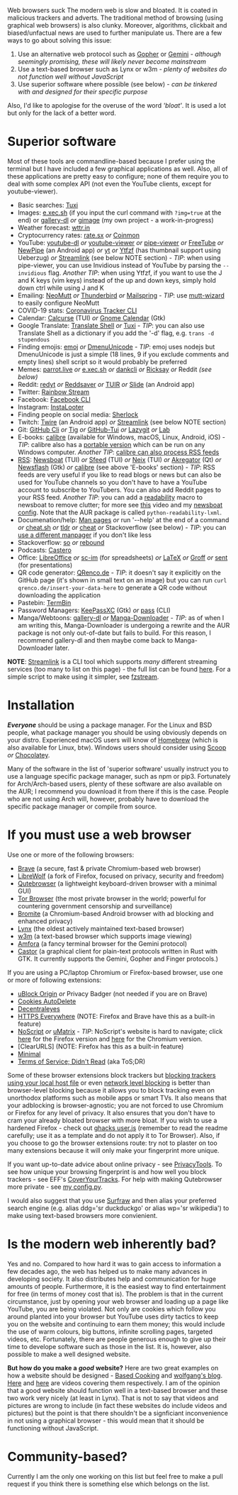 Web browsers suck
The modern web is slow and bloated. It is coated in malicious trackers and adverts. The traditional method of browsing (using graphical web browsers) is also clunky. Moreover, algorithms, clickbait and biased/unfactual news are used to further manipulate us. There are a few ways to go about solving this issue:
1. Use an alternative web protocol such as [Gopher](https://www.youtube.com/watch?v=-mzjYC5aWkk) or [Gemini](https://www.youtube.com/watch?v=K-en4nEV5Xc) - *although seemingly promising, these will likely never become mainstream*
2. Use a text-based browser such as Lynx or w3m - *plenty of websites do not function well without JavaScript*
3. Use superior software where possible (see below) - *can be tinkered with and designed for their specific purpose*

Also, I'd like to apologise for the overuse of the word *'bloat'*. It is used a lot but only for the lack of a better word.

# Superior software
Most of these tools are commandline-based because I prefer using the terminal but I have included a few graphical applications as well. Also, all of these applications are pretty easy to configure; none of them require you to deal with some complex API (not even the YouTube clients, except for youtube-viewer).

* Basic searches: [Tuxi](https://github.com/Bugswriter/tuxi)
* Images: [e.xec.sh](https://github.com/mattLLVW/e.xec.sh) (if you input the curl command with `?img=true` at the end) or [gallery-dl](https://github.com/mikf/gallery-dl) *or* [gimage](https://github.com/koalagang/gimage) (my own project - a work-in-progress)
* Weather forecast: [wttr.in](https://github.com/chubin/wttr.in)
* Cryptocurrency rates: [rate.sx](https://github.com/chubin/rate.sx) *or* [Coinmon](https://github.com/bichenkk/coinmon)
* YouTube: [youtube-dl](https://github.com/ytdl-org/youtube-dl) *or* [youtube-viewer](https://github.com/trizen/youtube-viewer) *or* [pipe-viewer](https://github.com/trizen/pipe-viewer) *or* [FreeTube](https://github.com/FreeTubeApp/FreeTube)  *or* [NewPipe](https://github.com/TeamNewPipe/NewPipe) (an Android app) *or* [yt](https://github.com/sayan01/scripts/blob/master/yt) *or* [Ytfzf](https://github.com/pystardust/ytfzf) (has thumbnail support using Ueberzug) *or* [Streamlink](https://github.com/streamlink/streamlink) (see below NOTE section) - *TIP*: when using pipe-viewer, you can use Invidious instead of YouTube by parsing the `--invidious` flag. *Another TIP*: when using Ytfzf, if you want to use the J and K keys (vim keys) instead of the up and down keys, simply hold down ctrl while using J and K
* Emailing: [NeoMutt](https://github.com/neomutt/neomutt) *or* [Thunderbird](https://www.thunderbird.net/en-GB/) *or* [Mailspring](https://github.com/Foundry376/Mailspring) - *TIP*: use [mutt-wizard](https://github.com/LukeSmithxyz/mutt-wizard) to easily configure NeoMutt
* COVID-19 stats: [Coronavirus Tracker CLI](https://github.com/sagarkarira/coronavirus-tracker-cli)
* Calendar: [Calcurse](https://github.com/lfos/calcurse) (TUI) *or* [Gnome Calendar](https://wiki.gnome.org/Apps/Calendar) (Gtk)
* Google Translate: [Translate Shell](https://github.com/soimort/translate-shell) *or* [Tuxi](https://github.com/Bugswriter/tuxi) - *TIP*: you can also use Translate Shell as a dictionary if you add the '-d' flag, e.g. `trans -d stupendous`
* Finding emojis: [emoj](https://github.com/sindresorhus/emoj) *or* [DmenuUnicode](https://github.com/LukeSmithxyz/voidrice/blob/master/.local/bin/dmenuunicode) - *TIP*: emoj uses nodejs but DmenuUnicode is just a simple (18 lines, 9 if you exclude comments and empty lines) shell script so it would probably be preferred
* Memes: [parrot.live](https://github.com/hugomd/parrot.live) *or* [e.xec.sh](https://github.com/mattLLVW/e.xec.sh) *or* [dankcli](https://github.com/sggts04/dankcli) *or* [Ricksay]() *or* Reddit *(see below)*
* Reddit: [redyt](https://github.com/Bugswriter/redyt) *or* [Reddsaver](https://github.com/manojkarthick/reddsaver) *or* [TUIR](https://gitlab.com/ajak/tuir) *or* [Slide](https://github.com/ccrama/Slide) (an Android app)
* Twitter: [Rainbow Stream](https://github.com/orakaro/rainbowstream)
* Facebook: [Facebook CLI](https://github.com/specious/facebook-cli)
* Instagram: [InstaLooter](https://github.com/althonos/InstaLooter)
* Finding people on social media: [Sherlock](https://github.com/sherlock-project/sherlock)
* Twitch: [Twire](https://f-droid.org/en/packages/com.perflyst.twire/) (an Android app) *or* [Streamlink](https://github.com/streamlink/streamlink) (see below NOTE section)
* Git: [GitHub Cli](https://github.com/cli/cli) *or* [Tig](https://github.com/jonas/tig) *or* [GitHub-Tui](https://github.com/skanehira/github-tui) *or* [Lazygit](https://github.com/jesseduffield/lazygit) *or* [Lab](https://github.com/zaquestion/lab)
* E-books: [calibre](https://calibre-ebook.com/) (available for Windows, macOS, Linux, Android, iOS) - *TIP*: calibre also has a [portable version](https://calibre-ebook.com/download_portable) which can be run on any Windows computer. *Another TIP*: [calibre can also process RSS feeds](https://manual.calibre-ebook.com/news.html)
* [RSS](https://en.wikipedia.org/wiki/RSS): [Newsboat](https://github.com/newsboat/newsboat) (TUI) *or* [Sfeed](https://codemadness.org/sfeed-simple-feed-parser.html) (TUI) *or* [Neix](https://github.com/tomschwarz/neix) (TUI) *or* [Akregator](https://userbase.kde.org/Akregator) (Qt) *or* [Newsflash](https://gitlab.com/news-flash/news*flash*gtk) (Gtk) *or* [calibre](https://manual.calibre-ebook.com/news.html) (see above 'E-books' section) - *TIP*: RSS feeds are very useful if you like to read blogs or news but can also be used for YouTube channels so you don't have to have a YouTube account to subscribe to YouTubers. You can also add Reddit pages to your RSS feed. *Another TIP*: you can add a [readability](https://pypi.org/project/readability/) macro to newsboat to remove clutter; for more see [this](https://www.youtube.com/watch?v=qPiE1JUgsBg) video and my [newsboat config](https://github.com/koalagang/dotfiles/blob/main/newsboat/config). Note that the AUR package is called `python-readability-lxml`.
* Documenation/help: [Man pages](https://en.wikipedia.org/wiki/Man_page) *or* run '--help' at the end of a command *or* [cheat.sh](https://github.com/chubin/cheat.sh)  *or* [tldr](https://github.com/tldr-pages/tldr) *or* [cheat](https://github.com/cheat/cheat) *or* Stackoverflow (see below) - *TIP*: you can [use a different manpager](https://www.youtube.com/watch?v=ab3rY0X5kD4) if you don't like less
* Stackoverflow: [so](https://github.com/samtay/so) *or* [rebound](https://github.com/shobrook/rebound)
* Podcasts: [Castero](https://github.com/xgi/castero)
* Office: [LibreOffice](https://www.libreoffice.org/) *or* [sc-im](https://github.com/andmarti1424/sc-im) (for spreadsheets) *or* [LaTeX](https://www.latex-project.org/) *or* [Groff](https://www.gnu.org/software/groff/) *or* [sent](https://tools.suckless.org/sent/) (for presentations)
* QR code generator: [QRenco.de](https://github.com/chubin/qrenco.de) - *TIP*: it doesn't say it explicitly on the GitHub page (it's shown in small text on an image) but you can run `curl qrenco.de/insert-your-data-here` to generate a QR code without downloading the application
* Pastebin: [TermBin](https://www.termbin.com/)
* Password Managers: [KeePassXC](https://github.com/keepassxreboot/keepassxc) (Gtk) *or* [pass](https://www.passwordstore.org/) (CLI)
* Manga/Webtoons: [gallery-dl](https://github.com/mikf/gallery-dl) *or* [Manga-Downloader](https://github.com/jiaweihli/manga_downloader) - *TIP*: as of when I am writing this, Manga-Downloader is undergoing a rewrite and the AUR package is not only out-of-date but fails to build. For this reason, I recommend gallery-dl and then maybe come back to Manga-Downloader later.

**NOTE**: [Streamlink](https://github.com/streamlink/streamlink) is a CLI tool which supports *many* different streaming services (too many to list on this page) - the full list can be found [here](https://streamlink.github.io/plugin_matrix.html). For a simple script to make using it simpler, see [fzstream](https://github.com/koalagang/fzstream).

# Installation
***Everyone*** should be using a package manager. For the Linux and BSD people, what package manager you should be using obviously depends on your distro. Experienced macOS users will know of [Homebrew](https://brew.sh/) (which is also available for Linux, btw). Windows users should consider using [Scoop](https://scoop.sh/) *or* [Chocolatey](https://chocolatey.org/).

Many of the software in the list of 'superior software' usually instruct you to use a language specific package manager, such as npm or pip3. Fortunately for Arch/Arch-based users, plenty of these software are also available on the AUR; I recommend you download it from there if this is the case. People who are not using Arch will, however, probably have to download the specific package manager or compile from source.

# If you must use a web browser
Use one or more of the following browsers:
* [Brave](https://brave.com/) (a secure, fast & private Chromium-based web browser)
* [LibreWolf](https://librewolf-community.gitlab.io/) (a fork of Firefox, focused on privacy, security and freedom)
* [Qutebrowser](https://qutebrowser.org/) (a lightweight keyboard-driven browser with a minimal GUI)
* [Tor Browser](https://www.torproject.org/) (the most private browser in the world; powerful for countering government censorship and surveillance)
* [Bromite](https://www.bromite.org/) (a Chromium-based Android browser with ad blocking and enhanced privacy)
* [Lynx](https://lynx.browser.org/) (the oldest actively maintained text-based browser)
* [w3m](http://w3m.sourceforge.net/) (a text-based browser which supports image viewing)
* [Amfora](https://github.com/makeworld-the-better-one/amfora) (a fancy terminal browser for the Gemini protocol)
* [Castor](https://git.sr.ht/~julienxx/castor) (a graphical client for plain-text protocols written in Rust with GTK. It currently supports the Gemini, Gopher and Finger protocols.)

If you are using a PC/laptop Chromium or Firefox-based browser, use one or more of following extensions:
* [uBlock Origin](https://github.com/gorhill/uBlock#ublock-origin) *or* Privacy Badger (not needed if you are on Brave)
* [Cookies AutoDelete](https://github.com/Cookie-AutoDelete/Cookie-AutoDelete)
* [Decentraleyes](https://decentraleyes.org/)
* [HTTPS Everywhere](https://www.eff.org/https-everywhere) (NOTE: Firefox and Brave have this as a built-in feature)
* [NoScript](https://noscript.net/) *or* [uMatrix](https://github.com/gorhill/uMatrix) - *TIP*: NoScript's website is hard to navigate; click [here](https://addons.mozilla.org/en-US/firefox/addon/noscript/) for the Firefox version and [here](https://chrome.google.com/webstore/detail/noscript/doojmbjmlfjjnbmnoijecmcbfeoakpjm) for the Chromium version.
* [ClearURLS] (NOTE: Firefox has this as a built-in feature)
* [Minimal](https://gitlab.com/aupya/minimal)
* [Terms of Service; Didn't Read](https://tosdr.org/) (aka ToS;DR)

Some of these browser extensions block trackers but [blocking trackers using your local host file](https://www.youtube.com/watch?v=VPfpCVW7ZvM) or even [network level blocking](https://pi-hole.net/) is better than browser-level blocking because it allows you to block tracking even on unorthodox platforms such as mobile apps or smart TVs. It also means that your adblocking is browser-agnostic; you are not forced to use Chromium or Firefox for any level of privacy. It also ensures that you don't have to cram your already bloated browser with more bloat. If you wish to use a hardened Firefox - check out [ghacks user.js](https://github.com/arkenfox/user.js) (remember to read the readme carefully; use it as a template and do not apply it to Tor Browser). Also, if you choose to go the browser extensions route: try not to plaster on too many extensions because it will only make your fingerprint more unique.

If you want up-to-date advice about online privacy - see [PrivacyTools](https://privacytools.io/).
To see how unique your browsing fingerprint is and how well you block trackers - see EFF's [CoverYourTracks](https://coveryourtracks.eff.org/).
For help with making Qutebrowser more private - see [my config.py](https://github.com/koalagang/dotfiles/blob/main/qutebrowser/config.py).

I would also suggest that you use [Surfraw](https://gitlab.com/surfraw/Surfraw/) and then alias your preferred search engine (e.g. alias ddg='sr duckduckgo' or alias wp='sr wikipedia') to make using text-based browsers more convienient.

# Is the modern web inherently bad?

Yes and no. Compared to how hard it was to gain access to information a few decades ago, the web has helped us to make many advances in developing society. It also distributes help and communication for huge amounts of people. Furthermore, it is the easiest way to find entertainment for free (in terms of money cost that is). The problem is that in the current circumstance, just by opening your web browser and loading up a page like YouTube, you are being violated. Not only are cookies which follow you around planted into your browser but YouTube uses dirty tactics to keep you on the website and continuing to earn them money; this would include the use of warm colours, big buttons, infinite scrolling pages, targeted videos, etc. Fortunately, there are people generous enough to give up their time to develope software such as those in the list. It is, however, also possible to make a well designed website.

**But how do you make a** ***good*** **website?** Here are two great examples on how a website should be designed - [Based Cooking](https://based.cooking/) and [wolfgang's blog](https://notthebe.ee/). [Here](https://www.youtube.com/watch?v=ykNEkiYr0QM) and [here](https://www.youtube.com/watch?v=N_ttw2Dihn8) are videos covering them respectively. I am of the opinion that a good website should function well in a text-based browser and these two work very nicely (at least in Lynx). That is not to say that videos and pictures are wrong to include (in fact these websites do include videos and pictures) but the point is that there shouldn't be a signficiant inconvenience in not using a graphical browser - this would mean that it should be functioning without JavaScript.

# Community-based?
Currently I am the only one working on this list but feel free to make a pull request if you think there is something else which belongs on the list.
